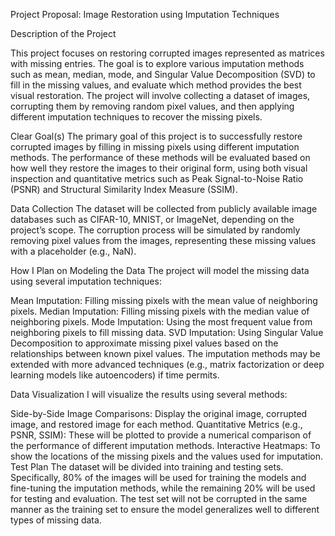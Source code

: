 Project Proposal: Image Restoration using Imputation Techniques


Description of the Project

This project focuses on restoring corrupted images represented as matrices with missing entries. The goal is to explore various imputation methods such as mean, median, mode, and Singular Value Decomposition (SVD) to fill in the missing values, and evaluate which method provides the best visual restoration. The project will involve collecting a dataset of images, corrupting them by removing random pixel values, and then applying different imputation techniques to recover the missing pixels.

Clear Goal(s)
The primary goal of this project is to successfully restore corrupted images by filling in missing pixels using different imputation methods. The performance of these methods will be evaluated based on how well they restore the images to their original form, using both visual inspection and quantitative metrics such as Peak Signal-to-Noise Ratio (PSNR) and Structural Similarity Index Measure (SSIM).

Data Collection
The dataset will be collected from publicly available image databases such as CIFAR-10, MNIST, or ImageNet, depending on the project’s scope. The corruption process will be simulated by randomly removing pixel values from the images, representing these missing values with a placeholder (e.g., NaN).

How I Plan on Modeling the Data
The project will model the missing data using several imputation techniques:

Mean Imputation: Filling missing pixels with the mean value of neighboring pixels.
Median Imputation: Filling missing pixels with the median value of neighboring pixels.
Mode Imputation: Using the most frequent value from neighboring pixels to fill missing data.
SVD Imputation: Using Singular Value Decomposition to approximate missing pixel values based on the relationships between known pixel values.
The imputation methods may be extended with more advanced techniques (e.g., matrix factorization or deep learning models like autoencoders) if time permits.

Data Visualization
I will visualize the results using several methods:

Side-by-Side Image Comparisons: Display the original image, corrupted image, and restored image for each method.
Quantitative Metrics (e.g., PSNR, SSIM): These will be plotted to provide a numerical comparison of the performance of different imputation methods.
Interactive Heatmaps: To show the locations of the missing pixels and the values used for imputation.
Test Plan
The dataset will be divided into training and testing sets. Specifically, 80% of the images will be used for training the models and fine-tuning the imputation methods, while the remaining 20% will be used for testing and evaluation. The test set will not be corrupted in the same manner as the training set to ensure the model generalizes well to different types of missing data.

